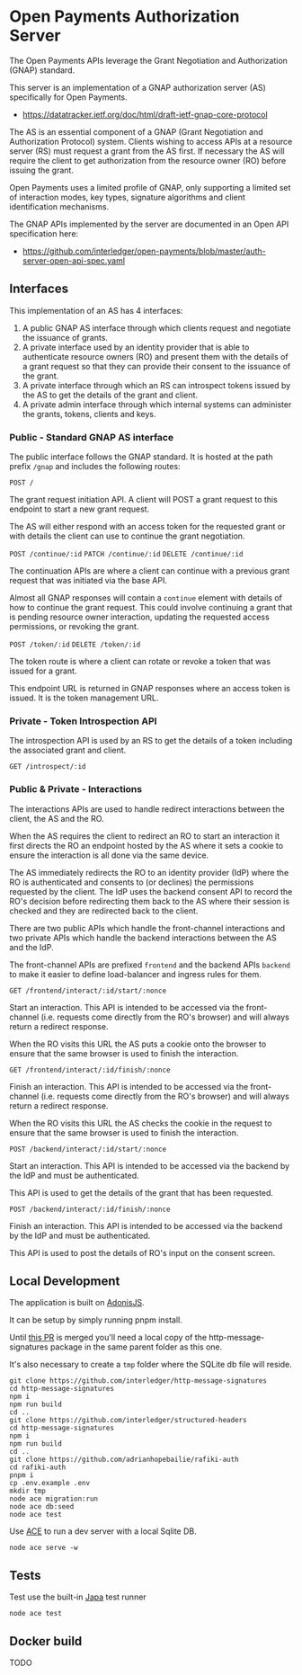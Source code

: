 # Open Payments Authorization Server

The Open Payments APIs leverage the Grant Negotiation and Authorization (GNAP) standard.

This server is an implementation of a GNAP authorization server (AS) specifically for Open Payments.

- https://datatracker.ietf.org/doc/html/draft-ietf-gnap-core-protocol

The AS is an essential component of a GNAP (Grant Negotiation and Authorization Protocol) system. Clients wishing to access APIs at a resource server (RS) must request a grant from the AS first. If necessary the AS will require the client to get authorization from the resource owner (RO) before issuing the grant.

Open Payments uses a limited profile of GNAP, only supporting a limited set of interaction modes, key types, signature algorithms and client identification mechanisms.

The GNAP APIs implemented by the server are documented in an Open API specification here:

- https://github.com/interledger/open-payments/blob/master/auth-server-open-api-spec.yaml

## Interfaces

This implementation of an AS has 4 interfaces:

1.  A public GNAP AS interface through which clients request and negotiate the issuance of grants.
2.  A private interface used by an identity provider that is able to authenticate resource owners (RO) and present them with the details of a grant request so that they can provide their consent to the issuance of the grant.
3.  A private interface through which an RS can introspect tokens issued by the AS to get the details of the grant and client.
4.  A private admin interface through which internal systems can administer the grants, tokens, clients and keys.

### Public - Standard GNAP AS interface

The public interface follows the GNAP standard. It is hosted at the path prefix `/gnap` and includes the following routes:

`POST /`

The grant request initiation API. A client will POST a grant request to this endpoint to start a new grant request.

The AS will either respond with an access token for the requested grant or with details the client can use to continue the grant negotiation.

`POST /continue/:id`
`PATCH /continue/:id`
`DELETE /continue/:id`

The continuation APIs are where a client can continue with a previous grant request that was initiated via the base API.

Almost all GNAP responses will contain a `continue` element with details of how to continue the grant request. This could involve continuing a grant that is pending resource owner interaction, updating the requested access permissions, or revoking the grant.

`POST /token/:id`
`DELETE /token/:id`

The token route is where a client can rotate or revoke a token that was issued for a grant.

This endpoint URL is returned in GNAP responses where an access token is issued. It is the token management URL.

### Private - Token Introspection API

The introspection API is used by an RS to get the details of a token including the associated grant and client.

`GET /introspect/:id`

### Public & Private - Interactions

The interactions APIs are used to handle redirect interactions between the client, the AS and the RO.

When the AS requires the client to redirect an RO to start an interaction it first directs the RO an endpoint hosted by the AS where it sets a cookie to ensure the interaction is all done via the same device.

The AS immediately redirects the RO to an identity provider (IdP) where the RO is authenticated and consents to (or declines) the permissions requested by the client. The IdP uses the backend consent API to record the RO's decision before redirecting them back to the AS where their session is checked and they are redirected back to the client.

There are two public APIs which handle the front-channel interactions and two private APIs which handle the backend interactions between the AS and the IdP.

The front-channel APIs are prefixed `frontend` and the backend APIs `backend` to make it easier to define load-balancer and ingress rules for them.

`GET /frontend/interact/:id/start/:nonce`

Start an interaction. This API is intended to be accessed via the front-channel (i.e. requests come directly from the RO's browser) and will always return a redirect response.

When the RO visits this URL the AS puts a cookie onto the browser to ensure that the same browser is used to finish the interaction.

`GET /frontend/interact/:id/finish/:nonce`

Finish an interaction. This API is intended to be accessed via the front-channel (i.e. requests come directly from the RO's browser) and will always return a redirect response.

When the RO visits this URL the AS checks the cookie in the request to ensure that the same browser is used to finish the interaction.

`POST /backend/interact/:id/start/:nonce`

Start an interaction. This API is intended to be accessed via the backend by the IdP and must be authenticated.

This API is used to get the details of the grant that has been requested.

`POST /backend/interact/:id/finish/:nonce`

Finish an interaction. This API is intended to be accessed via the backend by the IdP and must be authenticated.

This API is used to post the details of RO's input on the consent screen.

## Local Development

The application is built on [AdonisJS](https://docs.adonisjs.com/).

It can be setup by simply running pnpm install.

Until [this PR](https://github.com/dhensby/node-http-message-signatures/pull/3) is merged you'll need a local copy of the http-message-signatures package in the same parent folder as this one.

It's also necessary to create a `tmp` folder where the SQLite db file will reside.

```shell
git clone https://github.com/interledger/http-message-signatures
cd http-message-signatures
npm i
npm run build
cd ..
git clone https://github.com/interledger/structured-headers
cd http-message-signatures
npm i
npm run build
cd ..
git clone https://github.com/adrianhopebailie/rafiki-auth
cd rafiki-auth
pnpm i
cp .env.example .env
mkdir tmp
node ace migration:run
node ace db:seed
node ace test
```

Use [ACE](https://docs.adonisjs.com/guides/ace-commandline) to run a dev server with a local Sqlite DB.

```shell
node ace serve -w
```

## Tests

Test use the built-in [Japa](https://japa.dev/) test runner

```shell
node ace test
```

## Docker build

TODO
